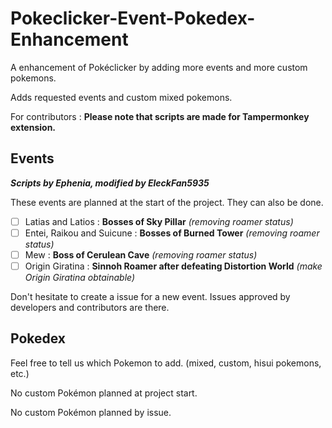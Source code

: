 # Pokeclicker-Event-Pokedex-Enhancement
A enhancement of Pokéclicker by adding more events and more custom pokemons.

Adds requested events and custom mixed pokemons.

For contributors : **Please note that scripts are made for Tampermonkey extension.**

## Events
___Scripts by Ephenia, modified by EleckFan5935___

These events are planned at the start of the project.
They can also be done.
- [ ] Latias and Latios : **Bosses of Sky Pillar** *(removing roamer status)*
- [ ] Entei, Raikou and Suicune : **Bosses of Burned Tower** *(removing roamer status)*
- [ ] Mew : **Boss of Cerulean Cave** *(removing roamer status)*
- [ ] Origin Giratina : **Sinnoh Roamer after defeating Distortion World** *(make Origin Giratina obtainable)*

Don't hesitate to create a issue for a new event.
Issues approved by developers and contributors are there.

## Pokedex
Feel free to tell us which Pokemon to add. (mixed, custom, hisui pokemons, etc.)

No custom Pokémon planned at project start.

No custom Pokémon planned by issue.

